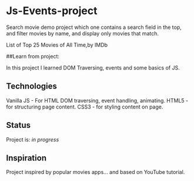 # Js-Events-project

Search movie demo project  which one contains a search field in the top, and filter movies by name, and display only movies that match.

List of Top 25 Movies of All Time,by IMDb

##Learn from project:

In this project I learned DOM Traversing, events and some basics of JS.

## Technologies
Vanilla JS - For HTML DOM traversing, event handling, animating.
HTML5 - for structuring page content.
CSS3 - for styling content on page.

## Status
Project is: _in progress_

## Inspiration
Project inspired by popular movies apps... and based on YouTube tutorial.
